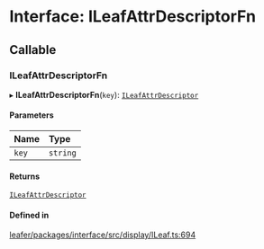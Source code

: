# Interface: ILeafAttrDescriptorFn

## Callable

### ILeafAttrDescriptorFn

▸ **ILeafAttrDescriptorFn**(`key`): [`ILeafAttrDescriptor`](../modules.md#ileafattrdescriptor)

#### Parameters

| Name | Type |
| :------ | :------ |
| `key` | `string` |

#### Returns

[`ILeafAttrDescriptor`](../modules.md#ileafattrdescriptor)

#### Defined in

[leafer/packages/interface/src/display/ILeaf.ts:694](https://github.com/leaferjs/leafer/blob/a165a56/packages/interface/src/display/ILeaf.ts#L694)
